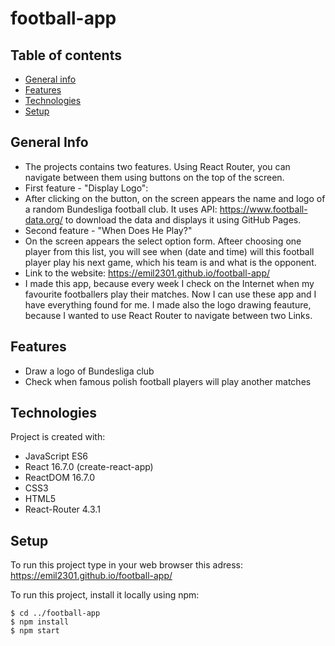 # football-app
## Table of contents
* [General info](#general-info)
* [Features](#features)
* [Technologies](#technologies)
* [Setup](#setup)

## General Info
* The projects contains two features. Using React Router, you can navigate between them using buttons on the top of the screen. 
* First feature - "Display Logo":
* After clicking on the button, on the screen appears the name and logo of a random Bundesliga football club. It uses API: https://www.football-data.org/ to download the data and displays it using GitHub Pages.
* Second feature - "When Does He Play?"
* On the screen appears the select option form. Afteer choosing one player from this list, you will see when (date and time) will this football player play his next game, which his team is and what is the opponent.
* Link to the website: https://emil2301.github.io/football-app/
* I made this app, because every week I check on the Internet when my favourite footballers play their matches. Now I can use these app and I have everything found for me. I made also the logo drawing feauture, because I wanted to use React Router to navigate between two Links.

## Features
* Draw a logo of Bundesliga club
* Check when famous polish football players will play another matches
	
## Technologies
Project is created with:
* JavaScript ES6
* React 16.7.0 (create-react-app)
* ReactDOM 16.7.0
* CSS3
* HTML5
* React-Router 4.3.1
	
## Setup
To run this project type in your web browser this adress: 
https://emil2301.github.io/football-app/

To run this project, install it locally using npm:

```
$ cd ../football-app
$ npm install
$ npm start
```

